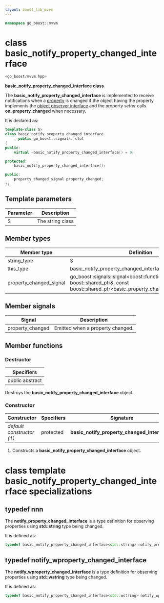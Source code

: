 ```yaml
---
layout: boost_lib_mvvm
---
```


```c++
namespace go_boost::mvvm
```

# class basic_notify_property_changed_interface

```c++
<go_boost/mvvm.hpp>
```

**basic_notify_property_changed_interface class**

The **basic_notify_property_changed_interface** is implemented to receive notifications
when a [property](../property/property.html) is changed if the object having the property
implements the [object observer interface](./class_template_basic_object_observer_interface.html)
and the property *setter* calls **on_property_changed** when necessary.

It is declared as:

```c++
template<class S>
class basic_notify_property_changed_interface
    : public go_boost::signals::slot
{
public:
    virtual ~basic_notify_property_changed_interface() = 0;

protected:
    basic_notify_property_changed_interface();

public:
    property_changed_signal property_changed;
};
```

## Template parameters

Parameter | Description
-|-
S | The string class

## Member types

Member type | Definition
-|-
string_type | S
this_type | basic_notify_property_changed_interface<S>
property_changed_signal | go_boost\::signals\::signal<boost\::function<void(const boost\::shared_ptr<object>&, const boost\::shared_ptr<basic_property_changed_arguments<S>>&)>>

## Member signals

Signal | Description
-|-
property_changed | Emitted when a property changed.

## Member functions

### Destructor

Specifiers |
-|
public abstract |

Destroys the **basic_notify_property_changed_interface** object.

### Constructor

Constructor | Specifiers | Signature
-|-|-
*default constructor (1)* | protected | **basic_notify_property_changed_interface**()

1. Constructs a **basic_notify_property_changed_interface** object.

# class template basic_notify_property_changed_interface specializations

## typedef nnn

The **notify_property_changed_interface** is a type definition for observing properties
using **std::string** type being changed.

It is defined as:

```c++
typedef basic_notify_property_changed_interface<std::string> notify_property_changed_interface;
```

## typedef notify_wproperty_changed_interface

The **notify_wproperty_changed_interface** is a type definition for observing properties
using **std::wstring** type being changed.

It is defined as:

```c++
typedef basic_notify_property_changed_interface<std::wstring> notify_wproperty_changed_interface;
```
